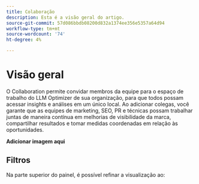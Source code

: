 ```yaml
---
title: Colaboração
description: Esta é a visão geral do artigo.
source-git-commit: 57d086bbdb08200d832a1374ee356e5357a64d94
workflow-type: tm+mt
source-wordcount: '74'
ht-degree: 4%

---
```



# Visão geral

O Collaboration permite convidar membros da equipe para o espaço de trabalho do LLM Optimizer de sua organização, para que todos possam acessar insights e análises em um único local. Ao adicionar colegas, você garante que as equipes de marketing, SEO, PR e técnicas possam trabalhar juntas de maneira contínua em melhorias de visibilidade da marca, compartilhar resultados e tomar medidas coordenadas em relação às oportunidades.

**Adicionar imagem aqui**

## Filtros

Na parte superior do painel, é possível refinar a visualização ao:
